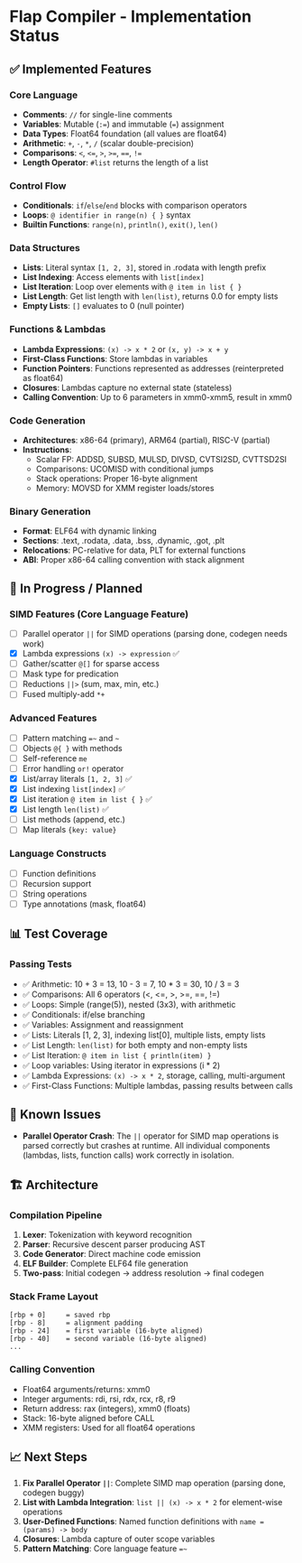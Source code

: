 # Flap Compiler - Implementation Status

## ✅ Implemented Features

### Core Language
- **Comments**: `//` for single-line comments
- **Variables**: Mutable (`:=`) and immutable (`=`) assignment
- **Data Types**: Float64 foundation (all values are float64)
- **Arithmetic**: `+`, `-`, `*`, `/` (scalar double-precision)
- **Comparisons**: `<`, `<=`, `>`, `>=`, `==`, `!=`
- **Length Operator**: `#list` returns the length of a list

### Control Flow
- **Conditionals**: `if`/`else`/`end` blocks with comparison operators
- **Loops**: `@ identifier in range(n) { }` syntax
- **Builtin Functions**: `range(n)`, `println()`, `exit()`, `len()`

### Data Structures
- **Lists**: Literal syntax `[1, 2, 3]`, stored in .rodata with length prefix
- **List Indexing**: Access elements with `list[index]`
- **List Iteration**: Loop over elements with `@ item in list { }`
- **List Length**: Get list length with `len(list)`, returns 0.0 for empty lists
- **Empty Lists**: `[]` evaluates to 0 (null pointer)

### Functions & Lambdas
- **Lambda Expressions**: `(x) -> x * 2` or `(x, y) -> x + y`
- **First-Class Functions**: Store lambdas in variables
- **Function Pointers**: Functions represented as addresses (reinterpreted as float64)
- **Closures**: Lambdas capture no external state (stateless)
- **Calling Convention**: Up to 6 parameters in xmm0-xmm5, result in xmm0

### Code Generation
- **Architectures**: x86-64 (primary), ARM64 (partial), RISC-V (partial)
- **Instructions**: 
  - Scalar FP: ADDSD, SUBSD, MULSD, DIVSD, CVTSI2SD, CVTTSD2SI
  - Comparisons: UCOMISD with conditional jumps
  - Stack operations: Proper 16-byte alignment
  - Memory: MOVSD for XMM register loads/stores
  
### Binary Generation
- **Format**: ELF64 with dynamic linking
- **Sections**: .text, .rodata, .data, .bss, .dynamic, .got, .plt
- **Relocations**: PC-relative for data, PLT for external functions
- **ABI**: Proper x86-64 calling convention with stack alignment

## 🚧 In Progress / Planned

### SIMD Features (Core Language Feature)
- [ ] Parallel operator `||` for SIMD operations (parsing done, codegen needs work)
- [x] Lambda expressions `(x) -> expression` ✅
- [ ] Gather/scatter `@[]` for sparse access
- [ ] Mask type for predication
- [ ] Reductions `||>` (sum, max, min, etc.)
- [ ] Fused multiply-add `*+`

### Advanced Features
- [ ] Pattern matching `=~` and `~`
- [ ] Objects `@{ }` with methods
- [ ] Self-reference `me`
- [ ] Error handling `or!` operator
- [x] List/array literals `[1, 2, 3]` ✅
- [x] List indexing `list[index]` ✅
- [x] List iteration `@ item in list { }` ✅
- [x] List length `len(list)` ✅
- [ ] List methods (append, etc.)
- [ ] Map literals `{key: value}`

### Language Constructs
- [ ] Function definitions
- [ ] Recursion support
- [ ] String operations
- [ ] Type annotations (mask, float64)

## 📊 Test Coverage

### Passing Tests
- ✅ Arithmetic: 10 + 3 = 13, 10 - 3 = 7, 10 * 3 = 30, 10 / 3 = 3
- ✅ Comparisons: All 6 operators (<, <=, >, >=, ==, !=)
- ✅ Loops: Simple (range(5)), nested (3x3), with arithmetic
- ✅ Conditionals: if/else branching
- ✅ Variables: Assignment and reassignment
- ✅ Lists: Literals [1, 2, 3], indexing list[0], multiple lists, empty lists
- ✅ List Length: `len(list)` for both empty and non-empty lists
- ✅ List Iteration: `@ item in list { println(item) }`
- ✅ Loop variables: Using iterator in expressions (i * 2)
- ✅ Lambda Expressions: `(x) -> x * 2`, storage, calling, multi-argument
- ✅ First-Class Functions: Multiple lambdas, passing results between calls

## 🐛 Known Issues
- **Parallel Operator Crash**: The `||` operator for SIMD map operations is parsed correctly but crashes at runtime. All individual components (lambdas, lists, function calls) work correctly in isolation.

## 🏗️ Architecture

### Compilation Pipeline
1. **Lexer**: Tokenization with keyword recognition
2. **Parser**: Recursive descent parser producing AST
3. **Code Generator**: Direct machine code emission
4. **ELF Builder**: Complete ELF64 file generation
5. **Two-pass**: Initial codegen → address resolution → final codegen

### Stack Frame Layout
```
[rbp + 0]     = saved rbp
[rbp - 8]     = alignment padding
[rbp - 24]    = first variable (16-byte aligned)
[rbp - 40]    = second variable (16-byte aligned)
...
```

### Calling Convention
- Float64 arguments/returns: xmm0
- Integer arguments: rdi, rsi, rdx, rcx, r8, r9
- Return address: rax (integers), xmm0 (floats)
- Stack: 16-byte aligned before CALL
- XMM registers: Used for all float64 operations

## 📈 Next Steps

1. **Fix Parallel Operator `||`**: Complete SIMD map operation (parsing done, codegen buggy)
2. **List with Lambda Integration**: `list || (x) -> x * 2` for element-wise operations
3. **User-Defined Functions**: Named function definitions with `name = (params) -> body`
4. **Closures**: Lambda capture of outer scope variables
5. **Pattern Matching**: Core language feature `=~`

